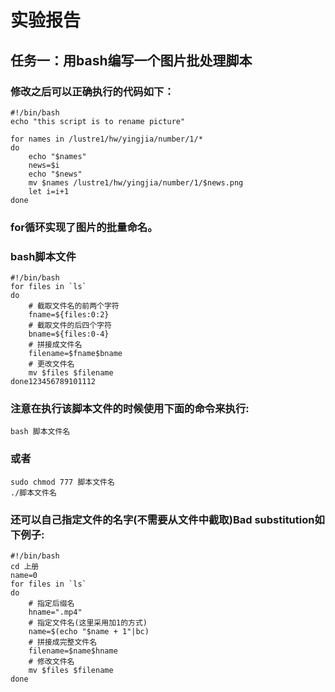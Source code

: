 # 实验报告
## 任务一：用bash编写一个图片批处理脚本
### 修改之后可以正确执行的代码如下：
```
#!/bin/bash
echo "this script is to rename picture"

for names in /lustre1/hw/yingjia/number/1/*
do
    echo "$names"
    news=$i
    echo "$news"
    mv $names /lustre1/hw/yingjia/number/1/$news.png
    let i=i+1
done
```
### for循环实现了图片的批量命名。 
### bash脚本文件
```
#!/bin/bash
for files in `ls`
do
    # 截取文件名的前两个字符
    fname=${files:0:2}
    # 截取文件的后四个字符
    bname=${files:0-4}
    # 拼接成文件名
    filename=$fname$bname
    # 更改文件名
    mv $files $filename
done123456789101112
```
### 注意在执行该脚本文件的时候使用下面的命令来执行:
```
bash 脚本文件名
```
### 或者
```
sudo chmod 777 脚本文件名
./脚本文件名
```
### 还可以自己指定文件的名字(不需要从文件中截取)Bad substitution如下例子:
```
#!/bin/bash
cd 上册
name=0
for files in `ls`
do
    # 指定后缀名
    hname=".mp4"
    # 指定文件名(这里采用加1的方式)
    name=$(echo "$name + 1"|bc)
    # 拼接成完整文件名
    filename=$name$hname 
    # 修改文件名
    mv $files $filename
done
```